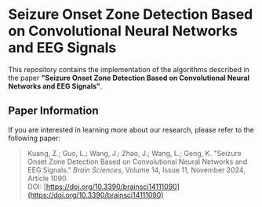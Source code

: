 # Seizure Onset Zone Detection Based on Convolutional Neural Networks and EEG Signals

This repository contains the implementation of the algorithms described in the paper **"Seizure Onset Zone Detection Based on Convolutional Neural Networks and EEG Signals"**.

## Paper Information
If you are interested in learning more about our research, please refer to the following paper:

> Kuang, Z.; Guo, L.; Wang, J.; Zhao, J.; Wang, L.; Geng, K. "Seizure Onset Zone Detection Based on Convolutional Neural Networks and EEG Signals." *Brain Sciences*, Volume 14, Issue 11, November 2024, Article 1090.  
> DOI: [https://doi.org/10.3390/brainsci14111090](https://doi.org/10.3390/brainsci14111090)

